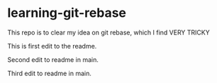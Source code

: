 # learning-git-rebase
This repo is to clear my idea on git rebase, which I find VERY TRICKY

This is first edit to the readme.

Second edit to readme in main.

Third edit to readme in main.
